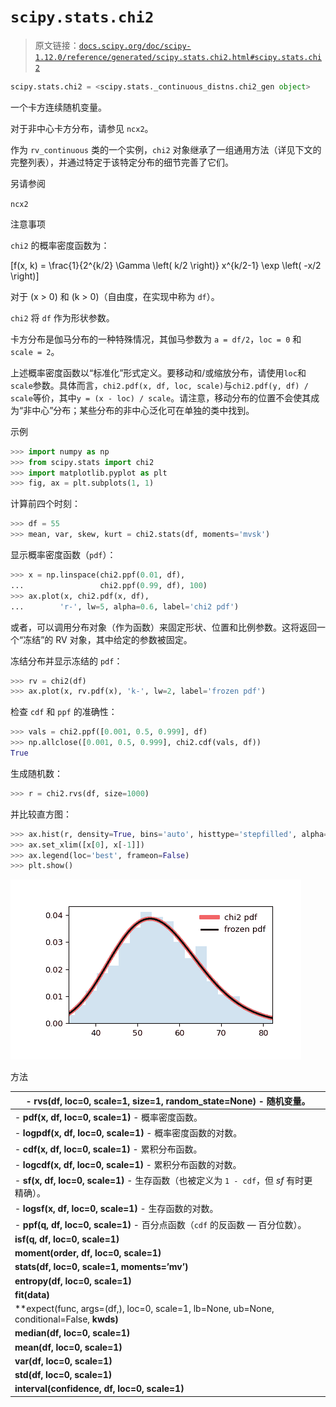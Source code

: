 # `scipy.stats.chi2`

> 原文链接：[`docs.scipy.org/doc/scipy-1.12.0/reference/generated/scipy.stats.chi2.html#scipy.stats.chi2`](https://docs.scipy.org/doc/scipy-1.12.0/reference/generated/scipy.stats.chi2.html#scipy.stats.chi2)

```py
scipy.stats.chi2 = <scipy.stats._continuous_distns.chi2_gen object>
```

一个卡方连续随机变量。

对于非中心卡方分布，请参见 `ncx2`。

作为 `rv_continuous` 类的一个实例，`chi2` 对象继承了一组通用方法（详见下文的完整列表），并通过特定于该特定分布的细节完善了它们。

另请参阅

`ncx2`

注意事项

`chi2` 的概率密度函数为：

\[f(x, k) = \frac{1}{2^{k/2} \Gamma \left( k/2 \right)} x^{k/2-1} \exp \left( -x/2 \right)\]

对于 \(x > 0\) 和 \(k > 0\)（自由度，在实现中称为 `df`）。

`chi2` 将 `df` 作为形状参数。

卡方分布是伽马分布的一种特殊情况，其伽马参数为 `a = df/2`，`loc = 0` 和 `scale = 2`。

上述概率密度函数以“标准化”形式定义。要移动和/或缩放分布，请使用`loc`和`scale`参数。具体而言，`chi2.pdf(x, df, loc, scale)`与`chi2.pdf(y, df) / scale`等价，其中`y = (x - loc) / scale`。请注意，移动分布的位置不会使其成为“非中心”分布；某些分布的非中心泛化可在单独的类中找到。

示例

```py
>>> import numpy as np
>>> from scipy.stats import chi2
>>> import matplotlib.pyplot as plt
>>> fig, ax = plt.subplots(1, 1) 
```

计算前四个时刻：

```py
>>> df = 55
>>> mean, var, skew, kurt = chi2.stats(df, moments='mvsk') 
```

显示概率密度函数（`pdf`）：

```py
>>> x = np.linspace(chi2.ppf(0.01, df),
...                 chi2.ppf(0.99, df), 100)
>>> ax.plot(x, chi2.pdf(x, df),
...        'r-', lw=5, alpha=0.6, label='chi2 pdf') 
```

或者，可以调用分布对象（作为函数）来固定形状、位置和比例参数。这将返回一个“冻结”的 RV 对象，其中给定的参数被固定。

冻结分布并显示冻结的 `pdf`：

```py
>>> rv = chi2(df)
>>> ax.plot(x, rv.pdf(x), 'k-', lw=2, label='frozen pdf') 
```

检查 `cdf` 和 `ppf` 的准确性：

```py
>>> vals = chi2.ppf([0.001, 0.5, 0.999], df)
>>> np.allclose([0.001, 0.5, 0.999], chi2.cdf(vals, df))
True 
```

生成随机数：

```py
>>> r = chi2.rvs(df, size=1000) 
```

并比较直方图：

```py
>>> ax.hist(r, density=True, bins='auto', histtype='stepfilled', alpha=0.2)
>>> ax.set_xlim([x[0], x[-1]])
>>> ax.legend(loc='best', frameon=False)
>>> plt.show() 
```

![../../_images/scipy-stats-chi2-1.png](img/5b36d4e65522d66a4a00b8ad80c2f385.png)

方法

| -   **rvs(df, loc=0, scale=1, size=1, random_state=None)** - 随机变量。 |
| --- |
| -   **pdf(x, df, loc=0, scale=1)** - 概率密度函数。 |
| -   **logpdf(x, df, loc=0, scale=1)** - 概率密度函数的对数。 |
| -   **cdf(x, df, loc=0, scale=1)** - 累积分布函数。 |
| -   **logcdf(x, df, loc=0, scale=1)** - 累积分布函数的对数。 |
| -   **sf(x, df, loc=0, scale=1)** - 生存函数（也被定义为 `1 - cdf`，但 *sf* 有时更精确）。 |
| -   **logsf(x, df, loc=0, scale=1)** - 生存函数的对数。 |
| -   **ppf(q, df, loc=0, scale=1)** - 百分点函数（`cdf` 的反函数 — 百分位数）。 |
| **isf(q, df, loc=0, scale=1)** | 逆生存函数（`sf`的逆）。 |
| **moment(order, df, loc=0, scale=1)** | 指定阶数的非中心矩。 |
| **stats(df, loc=0, scale=1, moments=’mv’)** | 均值（‘m’）、方差（‘v’）、偏度（‘s’）、及/或峰度（‘k’）。 |
| **entropy(df, loc=0, scale=1)** | 随机变量的（微分）熵。 |
| **fit(data)** | 通用数据的参数估计。详见[scipy.stats.rv_continuous.fit](https://docs.scipy.org/doc/scipy/reference/generated/scipy.stats.rv_continuous.fit.html#scipy.stats.rv_continuous.fit)以获取关键字参数的详细文档。 |
| **expect(func, args=(df,), loc=0, scale=1, lb=None, ub=None, conditional=False, **kwds)** | 对分布的函数（一元）的期望值。 |
| **median(df, loc=0, scale=1)** | 分布的中位数。 |
| **mean(df, loc=0, scale=1)** | 分布的均值。 |
| **var(df, loc=0, scale=1)** | 分布的方差。 |
| **std(df, loc=0, scale=1)** | 分布的标准差。 |
| **interval(confidence, df, loc=0, scale=1)** | 中位数周围面积相等的置信区间。 |
